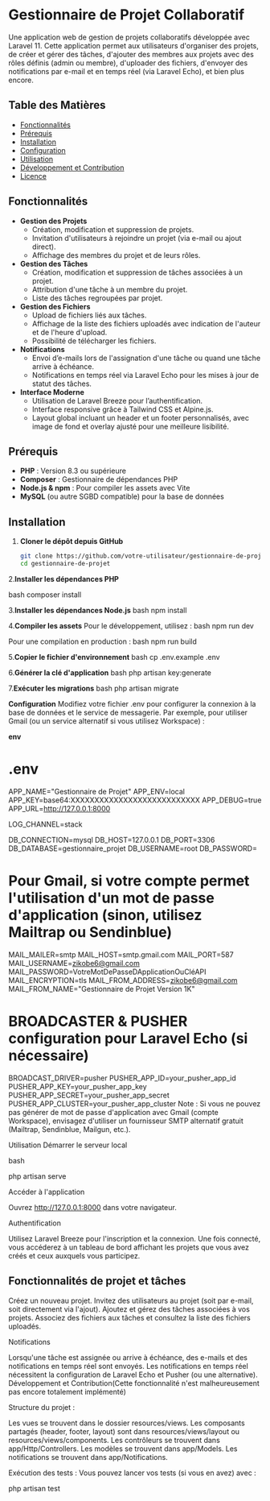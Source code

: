 # Gestionnaire de Projet Collaboratif

Une application web de gestion de projets collaboratifs développée avec Laravel 11. Cette application permet aux utilisateurs d'organiser des projets, de créer et gérer des tâches, d'ajouter des membres aux projets avec des rôles définis (admin ou membre), d'uploader des fichiers, d'envoyer des notifications par e-mail et en temps réel (via Laravel Echo), et bien plus encore.

## Table des Matières

- [Fonctionnalités](#fonctionnalités)
- [Prérequis](#prérequis)
- [Installation](#installation)
- [Configuration](#configuration)
- [Utilisation](#utilisation)
- [Développement et Contribution](#développement-et-contribution)
- [Licence](#licence)

## Fonctionnalités

- **Gestion des Projets**
  - Création, modification et suppression de projets.
  - Invitation d'utilisateurs à rejoindre un projet (via e-mail ou ajout direct).
  - Affichage des membres du projet et de leurs rôles.
- **Gestion des Tâches**
  - Création, modification et suppression de tâches associées à un projet.
  - Attribution d'une tâche à un membre du projet.
  - Liste des tâches regroupées par projet.
- **Gestion des Fichiers**
  - Upload de fichiers liés aux tâches.
  - Affichage de la liste des fichiers uploadés avec indication de l'auteur et de l'heure d'upload.
  - Possibilité de télécharger les fichiers.
- **Notifications**
  - Envoi d’e-mails lors de l'assignation d'une tâche ou quand une tâche arrive à échéance.
  - Notifications en temps réel via Laravel Echo pour les mises à jour de statut des tâches.
- **Interface Moderne**
  - Utilisation de Laravel Breeze pour l’authentification.
  - Interface responsive grâce à Tailwind CSS et Alpine.js.
  - Layout global incluant un header et un footer personnalisés, avec image de fond et overlay ajusté pour une meilleure lisibilité.

## Prérequis

- **PHP** : Version 8.3 ou supérieure
- **Composer** : Gestionnaire de dépendances PHP
- **Node.js & npm** : Pour compiler les assets avec Vite
- **MySQL** (ou autre SGBD compatible) pour la base de données

## Installation

1. **Cloner le dépôt depuis GitHub**

   ```bash
   git clone https://github.com/votre-utilisateur/gestionnaire-de-projet.git
   cd gestionnaire-de-projet
2.**Installer les dépendances PHP**

bash
composer install

3.**Installer les dépendances Node.js**
bash
npm install

4.**Compiler les assets**
Pour le développement, utilisez :
bash
npm run dev

Pour une compilation en production :
bash
npm run build


5.**Copier le fichier d'environnement**
bash
cp .env.example .env

6.**Générer la clé d'application**
bash
php artisan key:generate

7.**Exécuter les migrations**
bash
php artisan migrate


**Configuration**
Modifiez votre fichier .env pour configurer la connexion à la base de données et le service de messagerie. Par exemple, pour utiliser Gmail (ou un service alternatif si vous utilisez Workspace) :

**env**
# .env
APP_NAME="Gestionnaire de Projet"
APP_ENV=local
APP_KEY=base64:XXXXXXXXXXXXXXXXXXXXXXXXXXX
APP_DEBUG=true
APP_URL=http://127.0.0.1:8000

LOG_CHANNEL=stack

DB_CONNECTION=mysql
DB_HOST=127.0.0.1
DB_PORT=3306
DB_DATABASE=gestionnaire_projet
DB_USERNAME=root
DB_PASSWORD=

# Pour Gmail, si votre compte permet l'utilisation d'un mot de passe d'application (sinon, utilisez Mailtrap ou Sendinblue)
MAIL_MAILER=smtp
MAIL_HOST=smtp.gmail.com
MAIL_PORT=587
MAIL_USERNAME=zikobe6@gmail.com
MAIL_PASSWORD=VotreMotDePasseDApplicationOuCléAPI
MAIL_ENCRYPTION=tls
MAIL_FROM_ADDRESS=zikobe6@gmail.com
MAIL_FROM_NAME="Gestionnaire de Projet Version 1K"

# BROADCASTER & PUSHER configuration pour Laravel Echo (si nécessaire)
BROADCAST_DRIVER=pusher
PUSHER_APP_ID=your_pusher_app_id
PUSHER_APP_KEY=your_pusher_app_key
PUSHER_APP_SECRET=your_pusher_app_secret
PUSHER_APP_CLUSTER=your_pusher_app_cluster
Note :
Si vous ne pouvez pas générer de mot de passe d'application avec Gmail (compte Workspace), envisagez d'utiliser un fournisseur SMTP alternatif gratuit (Mailtrap, Sendinblue, Mailgun, etc.).

Utilisation
Démarrer le serveur local

bash

php artisan serve

Accéder à l'application

Ouvrez http://127.0.0.1:8000 dans votre navigateur.

Authentification

Utilisez Laravel Breeze pour l'inscription et la connexion.
Une fois connecté, vous accéderez à un tableau de bord affichant les projets que vous avez créés et ceux auxquels vous participez.

## Fonctionnalités de projet et tâches

Créez un nouveau projet.
Invitez des utilisateurs au projet (soit par e-mail, soit directement via l'ajout).
Ajoutez et gérez des tâches associées à vos projets.
Associez des fichiers aux tâches et consultez la liste des fichiers uploadés.


Notifications

Lorsqu'une tâche est assignée ou arrive à échéance, des e-mails et des notifications en temps réel sont envoyés.
Les notifications en temps réel nécessitent la configuration de Laravel Echo et Pusher (ou une alternative).
Développement et Contribution(Cette fonctionnalité n'est malheureusement pas encore totalement implémenté)


Structure du projet :

Les vues se trouvent dans le dossier resources/views.
Les composants partagés (header, footer, layout) sont dans resources/views/layout ou resources/views/components.
Les contrôleurs se trouvent dans app/Http/Controllers.
Les modèles se trouvent dans app/Models.
Les notifications se trouvent dans app/Notifications.

Exécution des tests :
Vous pouvez lancer vos tests (si vous en avez) avec :

php artisan test
